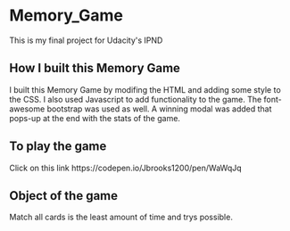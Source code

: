 # Memory_Game
This is my final project for Udacity's IPND

<h2>How I built this Memory Game</h2>

I built this Memory Game by modifing the HTML and adding some style to the CSS.
I also used Javascript to add functionality to the game.
The font-awesome bootstrap was used as well.
A winning modal was added that pops-up at the end with the stats of the game.

<h2>To play the game</h2>
Click on this link https://codepen.io/Jbrooks1200/pen/WaWqJq

<h2>Object of the game</h2>
Match all cards is the least amount of time and trys possible.

